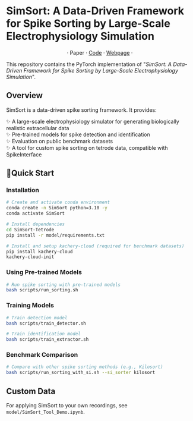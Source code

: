 # SimSort: A Data-Driven Framework for Spike Sorting by Large-Scale Electrophysiology Simulation


<p align="center">
·
Paper
·
<a href="#">Code</a>
·
<a href="https://simsortool.github.io/">Webpage</a>
·
</p>

This repository contains the PyTorch implementation of "*SimSort: A Data-Driven Framework for Spike Sorting by Large-Scale Electrophysiology Simulation*".

## Overview
SimSort is a data-driven spike sorting framework. It provides:  

✨ A large-scale electrophysiology simulator for generating biologically realistic extracellular data<br>
✨ Pre-trained models for spike detection and identification<br>
✨ Evaluation on public benchmark datasets<br>
✨ A tool for custom spike sorting on tetrode data, compatible with SpikeInterface

## 🏃Quick Start

### Installation
```bash
# Create and activate conda environment
conda create -n SimSort python=3.10 -y
conda activate SimSort

# Install dependencies
cd SimSort-Tetrode
pip install -r model/requirements.txt

# Install and setup kachery-cloud (required for benchmark datasets)
pip install kachery-cloud
kachery-cloud-init
```

### Using Pre-trained Models
```bash
# Run spike sorting with pre-trained models
bash scripts/run_sorting.sh
```

### Training Models
```bash
# Train detection model
bash scripts/train_detector.sh

# Train identification model
bash scripts/train_extractor.sh
```

### Benchmark Comparison
```bash
# Compare with other spike sorting methods (e.g., Kilosort)
bash scripts/run_sorting_with_si.sh --si_sorter kilosort
```

## Custom Data

For applying SimSort to your own recordings, see `model/SimSort_Tool_Demo.ipynb`.



<!-- ## Part 1: Simulator - Generate Custom Datasets

**Simulator** is designed to generate custom neural signal datasets for use in spike detection, spike identification, and spike sorting tasks.

> **Content Under Development**: The details for the Simulator will be added in a future update.


## Part 2: Model - Train, Evaluate, and Deploy Pre-trained Models

### Overview
The **Model** component includes:
1. **Pre-trained Models**: Ready-to-use models for spike detection and spike identification.
2. **Scripts**: For training and evaluating `detection` and `extraction` models or directly running pre-trained models for spike sorting.
3. **Datasets**: You can use pre-generated datasets from Zenodo or custom datasets to train your models.
4. **Benchmark**: Includes publicly available recordings such as Hybird and WaveClus, with ground-truth.


### Environment Setup

1. Create and activate the environment:
   ```bash
   conda create -n SimSort python=3.10 -y
   conda activate SimSort
   ```
2. Install dependencies:
   ```bash
   pip install -r model/requirements.txt
   ```


### Dataset Preparation

#### 1️⃣ **Pre-generated Datasets (Coming Soon)**
You can download pre-generated datasets from `Zenodo`:
```bash
wget "https://zenodo.org/record/xxxxxx/files/datasets.zip?download=1" -O datasets.zip
unzip datasets.zip -d model/datasets/
```

#### 2️⃣ **Custom Datasets (Optional)**
If you generate your own datasets using the **simulator**, place them in the `model/datasets/` directory.

#### 3️⃣ **Benchmark Datasets with `kachery-cloud`**
Some benchmark datasets (e.g., `HYBRID`) require `kachery-cloud` for access. Follow these steps to configure and use `kachery-cloud`:

1. Install `kachery-cloud`:
   ```bash
   pip install kachery-cloud
   ```
2. Initialize the configuration:
   ```bash
   kachery-cloud-init
   ```
   This will create necessary client keys in the default location: `~/.kachery-cloud/`.

3. Run the relevant script to access benchmark datasets:
   ```bash
   bash scripts/run_sorting.sh --test_dataset_type 'hybrid'
   ```

> **Troubleshooting**:  
> If you encounter `Client keys not found`, re-run `kachery-cloud-init` to regenerate keys, or ensure they exist in `~/.kachery-cloud/`.  
> Ensure you have the correct permissions to access the datasets.

## 📝 Script Usage Guide

The repository includes several pre-defined scripts to simplify the training and evaluation process. Below is a guide on how to use these scripts:

### 1️⃣ **Run Sorting with Pre-trained Models**
To perform spike sorting using the pre-trained models, run the `run_sorting.sh` script:
```bash
bash scripts/run_sorting.sh
```

### 2️⃣ **Train Detection Model**
To train the spike detection model from scratch, use the `train_detector.sh` script:
```bash
bash scripts/train_detector.sh
```

### 3️⃣ **Train Identification Model**
To train the spike identification model, use the `train_extractor.sh` script:
```bash
bash scripts/train_extractor.sh
```

### 4️⃣ **Run Sorting with SpikeInterface**
The `run_sorting_with_si.sh` script integrates **SpikeInterface** to use external spike sorting algorithms (e.g., Kilosort, Kilosort2, MountainSort4, MountainSort5) for comparison.
```bash
bash scripts/run_sorting_with_si.sh --si_sorter kilosort 
```

### 🔧 **Spike Sorting for Custom Data**  
If you want to apply spike sorting to your own data, please refer to the `model/SimSort_Tool_Demo.ipynb` script. -->